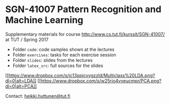 # SGN-41007 Pattern Recognition and Machine Learning
Supplementary materials for course http://www.cs.tut.fi/kurssit/SGN-41007/ at TUT / Spring 2017

* Folder `code`: code samples shown at the lectures
* Folder `exercises`: tasks for each exercise session
* Folder `slides`: slides from the lectures
* Folder `latex_src`: full sources for the slides

[[https://www.dropbox.com/s/jc13ppjcyvgzzld/Multiclass%20LDA.png?dl=0|alt=LDA]]
[[https://www.dropbox.com/s/w25rjo4vveucmpr/PCA.png?dl=0|alt=PCA]]

Contact: heikki.huttunen@tut.fi
